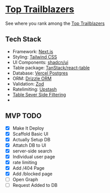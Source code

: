 # [Top Trailblazers](https://toptrailblazers.online)

See where you rank among the [Top Trailblazers](https://toptrailblazers.online)


## Tech Stack
- Framework: [Next.js](https://nextjs.org/)
- Styling: [Tailwind CSS](https://tailwindcss.com/)
- UI Components: [shadcn/ui](https://ui.shadcn.com/)
- Table package: [TanStack/react-table](https://tanstack.com/table/latest)
- Database: [Vercel Postgres](https://vercel.com/docs/storage/vercel-postgres)
- ORM: [Drizzle ORM](https://orm.drizzle.team/)
- Validation: [Zod](https://zod.dev/)
- Ratelimiting: [Upstash](https://upstash.com/)
- [Table Sever Side Filtering](https://github.com/sadmann7/shadcn-table)
- 

## MVP TODO

- [x] Make It Deploy
- [x] Scaffold Basic UI
- [x] Actually Setup DB
- [x] Attatch DB to UI
- [x] server-side search
- [x] Individual user page
- [x] rate limiting
- [x] Add /404 Page
- [x] Add /blocked page 
- [ ] Open Graph
- [ ] Request Added to DB